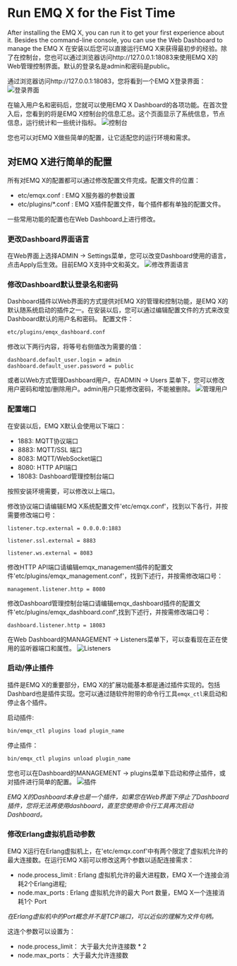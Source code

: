 # Run EMQ X for the Fist Time
After installing the EMQ X, you can run it to get your first experience about it. Besides the command-line console, you can use the Web Dashboard to manage the EMQ X
在安装以后您可以直接运行EMQ X来获得最初步的经验。除了在控制台，您也可以通过浏览器访问http://127.0.0.1:18083来使用EMQ X的Web管理控制界面。默认的登录名是admin和密码是public。

通过浏览器访问http://127.0.0.1:18083，您将看到一个EMQ X登录界面：
![登录界面](../assets/run-first_1.png)

在输入用户名和密码后，您就可以使用EMQ X Dashboard的各项功能。在首次登入后，您看到的将是EMQ X控制台的信息汇总。这个页面显示了系统信息，节点信息，运行统计和一些统计指标。
![控制台](../assets/run-first_2.png)

您也可以对EMQ X做些简单的配置，让它适配您的运行环境和需求。

## 对EMQ X进行简单的配置

所有对EMQ X的配置都可以通过修改配置文件完成。配置文件的位置：
- etc/emqx.conf : EMQ X服务器的参数设置
- etc/plugins/\*.conf : EMQ X插件配置文件，每个插件都有单独的配置文件。

一些常用功能的配置也在Web Dashboard上进行修改。

### 更改Dashboard界面语言
在Web界面上选择ADMIN -> Settings菜单，您可以改变Dashboard使用的语言，点击Apply后生效。目前EMQ X支持中文和英文。
![修改界面语言](../assets/run-first_3.png)

### 修改Dashboard默认登录名和密码
Dashboard插件以Web界面的方式提供对EMQ X的管理和控制功能，是EMQ X的默认随系统启动的插件之一。在安装以后，您可以通过编辑配置文件的方式来改变Dashboard默认的用户名和密码。
配置文件：
```bash
etc/plugins/emqx_dashboard.conf
```
修改以下两行内容，将等号右侧值改为需要的值：
```
dashboard.default_user.login = admin
dashboard.default_user.password = public
```
或者以Web方式管理Dashboard用户。在ADMIN -> Users 菜单下，您可以修改用户密码和增加/删除用户。admin用户只能修改密码，不能被删除。
![管理用户](../assets/run-first_4.png)
### 配置端口
在安装以后，EMQ X默认会使用以下端口：

- 1883: MQTT协议端口
- 8883: MQTT/SSL 端口
- 8083: MQTT/WebSocket端口
- 8080: HTTP API端口
- 18083: Dashboard管理控制台端口

按照安装环境需要，可以修改以上端口。  

修改协议端口请编辑EMQ X系统配置文件'etc/emqx.conf'，找到以下各行，并按需要修改端口号：
```
listener.tcp.external = 0.0.0.0:1883

listener.ssl.external = 8883

listener.ws.external = 8083
```
修改HTTP API端口请编辑emqx_management插件的配置文件'etc/plugins/emqx_management.conf'，找到下述行，并按需修改端口号：
```
management.listener.http = 8080
```
修改Dashboard管理控制台端口请编辑emqx_dashboard插件的配置文件'etc/plugins/emqx_dashboard.conf',找到下述行，并按需修改端口号：
```
dashboard.listener.http = 18083
```
在Web Dashboard的MANAGEMENT -> Listeners菜单下，可以查看现在正在使用的监听器端口和属性。
![Listeners](../assets/run-first_4.png)

### 启动/停止插件

插件是EMQ X的重要部分，EMQ X的扩展功能基本都是通过插件实现的。包括Dashbard也是插件实现。您可以通过随软件附带的命令行工具`emqx_ctl`来启动和停止各个插件。

启动插件:
```bash
bin/emqx_ctl plugins load plugin_name
```
停止插件：

```bash
bin/emqx_ctl plugins unload plugin_name
```

您也可以在Dashboard的MANAGEMENT -> plugins菜单下启动和停止插件，或对插件进行简单的配置。
![插件](../assets/run-first_6.png)

*EMQ X的Dashboard本身也是一个插件，如果您在Web界面下停止了Dashboard插件，您将无法再使用dashboard，直至您使用命令行工具再次启动Dashboard。*

### 修改Erlang虚拟机启动参数
EMQ X运行在Erlang虚拟机上，在'etc/emqx.conf'中有两个限定了虚拟机允许的最大连接数。在运行EMQ X前可以修改这两个参数以适配连接需求：
- node.process_limit : Erlang 虚拟机允许的最大进程数，EMQ X一个连接会消耗2个Erlang进程;
- node.max_ports : Erlang 虚拟机允许的最大 Port 数量，EMQ X一个连接消耗1个 Port

*在Erlang虚拟机中的Port概念并不是TCP端口，可以近似的理解为文件句柄。*

这连个参数可以设置为：
- node.process_limit： 大于最大允许连接数 * 2  
- node.max_ports： 大于最大允许连接数
